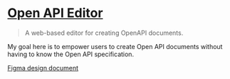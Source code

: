 # [Open API Editor](https://www.openapieditor.com)

> A web-based editor for creating OpenAPI documents.

My goal here is to empower users to create Open API documents without having to know the Open API specification.

[Figma design document](https://www.figma.com/file/p2eYTPYIgx6TeOJPLt34ct/Open-API-Editor?node-id=990%3A26733)

